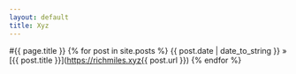 ```yaml
---
layout: default
title: Xyz
---
```



#{{ page.title }}
{% for post in site.posts %}
    {{ post.date | date_to_string }} » [{{ post.title }}](https://richmiles.xyz{{ post.url }})
{% endfor %}
